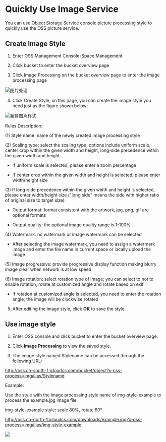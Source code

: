 # Quickly Use Image Service

You can use Object Storage Service console picture processing style to quickly use the OSS picture service.

## Create Image Style

1. Enter OSS Management Console-Space Management

2. Click bucket to enter the bucket overview page

3. Click Image Processing on the bucket overview page to enter the image processing page

![图片处理](https://github.com/jdcloudcom/cn/blob/edit/image/Object-Storage-Service/OSS-054.jpg)

4. Click Create Style; on this page, you can create the image style you need just as the figure shown below:

![新建图片样式](https://github.com/jdcloudcom/cn/blob/edit/image/Object-Storage-Service/OSS-056.jpg)


Rules Description:

(1) Style name: name of the newly created image processing style

(2) Scaling type: select the scaling type; options include uniform scale, center crop within the given width and height, long-side precedence within the given width and height

   * If uniform scale is selected, please enter a zoom percentage

   * If center crop within the given width and height is selected, please enter width/height size

(3) If long-side precedence within the given width and height is selected, please enter width/height size ("long side" means the side with higher ratio of original size to target size)

   * Output format: format consistent with the artwork, jpg, png, gif are optional formats

   * Output quality: the optional image quality range is 1-100%

(4) Watermark: no watermark or image watermark can be selected

   * After selecting the image watermark, you need to assign a watermark image and enter the file name in current space or locally upload the image

(5) Image progressive: provide progressive display function making blurry image clear when network is at low speed

(6) Image rotation: select rotation type of image; you can select to not to enable rotation, rotate at customized angle and rotate based on exif.

   * If rotation at customized angle is selected, you need to enter the rotation angle; the image will be clockwise rotated

5. After editing the image style, click **OK** to save the style.

 

## Use image style

1. Enter OSS console and click bucket to enter the bucket overview page.

2. Click **Image Processing** to view the saved style.

3. The image style named Stylename can be accessed through the following URL:

http://oss.cn-south-1.jcloudcs.com/bucket/object?x-oss-process=imgalias/Stylename

Example:

Use the style with the image processing style name of img-style-example to process the example.jpg image file

img-style-example style: scale 80%, rotate 60°

http://oss.cn-north-1.jcloudcs.com/downloads/example.jpg?x-oss-process=imgalias/img-style-example

![](https://github.com/jdcloudcom/cn/blob/edit/image/Object-Storage-Service/OSS-057.jpg)
